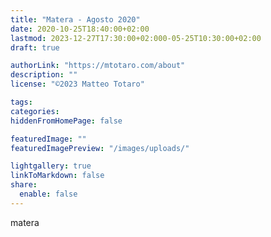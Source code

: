 ```yaml
---
title: "Matera - Agosto 2020"
date: 2020-10-25T18:40:00+02:00
lastmod: 2023-12-27T17:30:00+02:000-05-25T10:30:00+02:00
draft: true

authorLink: "https://mtotaro.com/about"
description: ""
license: "©2023 Matteo Totaro"

tags:
categories:
hiddenFromHomePage: false

featuredImage: ""
featuredImagePreview: "/images/uploads/"

lightgallery: true
linkToMarkdown: false
share:
  enable: false
---
```


matera